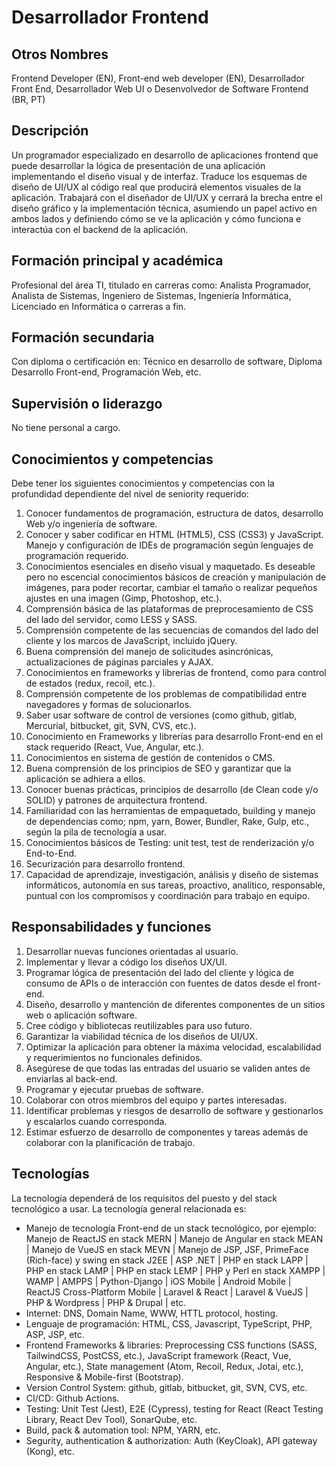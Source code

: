 # Desarrollador Frontend

## Otros Nombres

Frontend Developer (EN), Front-end web developer (EN), Desarrollador Front End, Desarrollador Web UI o Desenvolvedor de Software Frontend (BR, PT)

## Descripción

Un programador especializado en desarrollo de aplicaciones frontend que puede desarrollar la lógica de presentación de una aplicación implementando el diseño visual y de interfaz. Traduce los esquemas de diseño de UI/UX al código real que producirá elementos visuales de la aplicación. Trabajará con el diseñador de UI/UX y cerrará la brecha entre el diseño gráfico y la implementación técnica, asumiendo un papel activo en ambos lados y definiendo cómo se ve la aplicación y cómo funciona e interactúa con el backend de la aplicación.

## Formación principal y académica

Profesional del área TI, titulado en carreras como: Analista Programador, Analista de Sistemas, Ingeniero de Sistemas, Ingeniería Informática, Licenciado en Informática o carreras a fin. 

## Formación secundaria

Con diploma o certificación en: Técnico en desarrollo de software, Diploma Desarrollo Front-end, Programación Web, etc. 

## Supervisión o liderazgo

No tiene personal a cargo.

## Conocimientos y competencias

Debe tener los siguientes conocimientos y competencias con la profundidad dependiente del nivel de seniority requerido:

1. Conocer fundamentos de programación, estructura de datos, desarrollo Web y/o ingeniería de software.
2. Conocer y saber codificar en HTML (HTML5), CSS (CSS3) y JavaScript. Manejo y configuración de IDEs de programación según lenguajes de programación requerido. 
3. Conocimientos esenciales en diseño visual y maquetado. Es deseable pero no escencial conocimientos básicos de creación y manipulación de imágenes, para poder recortar, cambiar el tamaño o realizar pequeños ajustes en una imagen (Gimp, Photoshop, etc.). 
4. Comprensión básica de las plataformas de preprocesamiento de CSS del lado del servidor, como LESS y SASS.
5. Comprensión competente de las secuencias de comandos del lado del cliente y los marcos de JavaScript, incluido jQuery.
6. Buena comprensión del manejo de solicitudes asincrónicas, actualizaciones de páginas parciales y AJAX.
7. Conocimientos en frameworks y librerías de frontend, como para control de estados (redux, recoil, etc.).
8. Comprensión competente de los problemas de compatibilidad entre navegadores y formas de solucionarlos.
9. Saber usar software de control de versiones (como github, gitlab, Mercurial, bitbucket, git, SVN, CVS, etc.). 
10. Conocimiento en Frameworks y librerías para desarrollo Front-end en el stack requerido (React, Vue, Angular, etc.).
11. Conocimientos en sistema de gestión de contenidos o CMS. 
12. Buena comprensión de los principios de SEO y garantizar que la aplicación se adhiera a ellos. 
13. Conocer buenas prácticas, principios de desarrollo (de Clean code y/o SOLID) y patrones de arquitectura frontend. 
14. Familiaridad con las herramientas de empaquetado, building y manejo de dependencias como; npm, yarn, Bower, Bundler, Rake, Gulp, etc., según la pila de tecnología a usar.
15. Conocimientos básicos de Testing: unit test, test de renderización y/o End-to-End.
16. Securización para desarrollo frontend. 
17. Capacidad de aprendizaje, investigación, análisis y diseño de sistemas informáticos, autonomía en sus tareas, proactivo, analítico, responsable, puntual con los compromisos y coordinación para trabajo en equipo. 

## Responsabilidades y funciones

1. Desarrollar nuevas funciones orientadas al usuario.
2. Implementar y llevar a código los diseños UX/UI.
3. Programar lógica de presentación del lado del cliente y lógica de consumo de APIs o de interacción con fuentes de datos desde el front-end. 
4. Diseño, desarrollo y mantención de diferentes componentes de un sitios web o aplicación software.
5. Cree código y bibliotecas reutilizables para uso futuro.
6. Garantizar la viabilidad técnica de los diseños de UI/UX.
7. Optimizar la aplicación para obtener la máxima velocidad, escalabilidad y requerimientos no funcionales definidos.
8. Asegúrese de que todas las entradas del usuario se validen antes de enviarlas al back-end.
9. Programar y ejecutar pruebas de software.
10. Colaborar con otros miembros del equipo y partes interesadas.
11. Identificar problemas y riesgos de desarrollo de software y gestionarlos y escalarlos cuando corresponda. 
12. Estimar esfuerzo de desarrollo de componentes y tareas además de colaborar con la planificación de trabajo. 

## Tecnologías

La tecnología dependerá de los requisitos del puesto y del stack tecnológico a usar. La tecnología general relacionada es:

- Manejo de tecnología Front-end de un stack tecnológico, por ejemplo: Manejo de ReactJS en stack MERN | Manejo de Angular en stack MEAN | Manejo de VueJS en stack MEVN | Manejo de JSP, JSF, PrimeFace (Rich-face) y swing en stack J2EE | ASP .NET | PHP en stack LAPP | PHP en stack LAMP | PHP en stack LEMP | PHP y Perl en stack XAMPP | WAMP | AMPPS | Python-Django | iOS Mobile | Android Mobile | ReactJS Cross-Platform Mobile | Laravel & React | Laravel & VueJS | PHP & Wordpress | PHP & Drupal |  etc.
- Internet: DNS, Domain Name, WWW, HTTL protocol, hosting.
- Lenguaje de programación: HTML, CSS, Javascript, TypeScript, PHP, ASP, JSP, etc.
- Frontend Frameworks & libraries: Preprocessing CSS functions (SASS, TailwindCSS, PostCSS, etc.), JavaScript framework (React, Vue, Angular, etc.), State management (Atom, Recoil, Redux, Jotai, etc.), Responsive & Mobile-first (Bootstrap).
- Version Control System: github, gitlab, bitbucket, git, SVN, CVS, etc.
- CI/CD: Github Actions.
- Testing: Unit Test (Jest), E2E (Cypress), testing for React (React Testing Library, React Dev Tool), SonarQube, etc.
- Build, pack & automation tool: NPM, YARN, etc.
- Segurity, authentication & authorization: Auth (KeyCloak), API gateway (Kong), etc.

